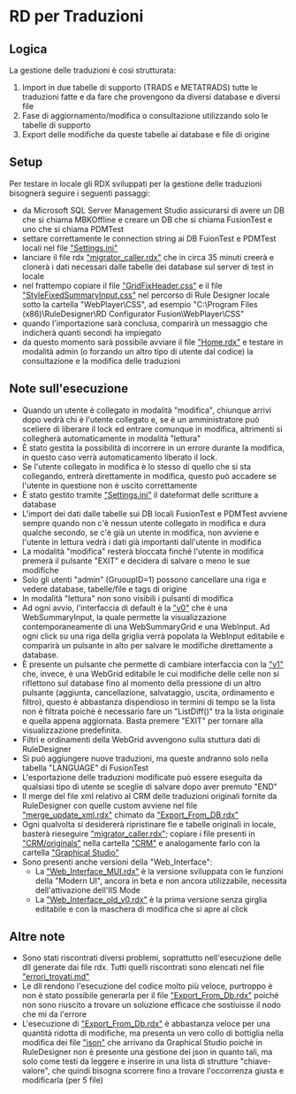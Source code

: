 # RD per Traduzioni

## Logica 
La gestione delle traduzioni è così strutturata:
1. Import in due tabelle di supporto (TRADS e METATRADS) tutte le traduzioni fatte e da fare che provengono da diversi database e diversi file
2. Fase di aggiornamento/modifica o consultazione utilizzando solo le tabelle di supporto
3. Export delle modifiche da queste tabelle ai database e file di origine 

## Setup
Per testare in locale gli RDX sviluppati per la gestione delle traduzioni bisognerà seguire i seguenti passaggi:
- da Microsoft SQL Server Management Studio assicurarsi di avere un DB che si chiama MBKOffline e creare un DB che si chiama FusionTest e uno che si chiama PDMTest
- settare correttamente le connection string ai DB FuionTest e PDMTest locali nel file ["Settings.ini"](Settings.ini)
- lanciare il file rdx ["migrator_caller.rdx"](migrator_caller.rdx) che in circa 35 minuti creerà e clonerà i dati necessari dalle tabelle dei database sul server di test in locale
- nel frattempo copiare il file ["GridFixHeader.css"](CSS/GridFixHeader.css) e il file ["StyleFixedSummaryInput.css"](CSS/StyleFixedSummaryInput.css) nel percorso di Rule Designer locale sotto la cartella "WebPlayer\CSS", ad esempio "C:\Program Files (x86)\RuleDesigner\RD Configurator Fusion\WebPlayer\CSS"
- quando l'importazione sarà conclusa, comparirà un messaggio che indicherà quanti secondi ha impiegato
- da questo momento sarà possibile avviare il file ["Home.rdx"](Home.rdx) e testare in modalità admin (o forzando un altro tipo di utente dal codice) la consultazione e la modifica delle traduzioni

## Note sull'esecuzione
- Quando un utente è collegato in modalità "modifica", chiunque arrivi dopo vedrà chi è l'utente collegato e, se è un amministratore può sceliere di liberare il lock ed entrare comunque in modifica, altrimenti  si collegherà automaticamente in modalità "lettura"
- È stato gestita la possibilità di incorrere in un errore durante la modifica, in questo caso verrà automaticamento liberato il lock.
- Se l'utente collegato in modifica è lo stesso di quello che si sta collegando, entrerà direttamente in modifica, questo può accadere se l'utente in questione non è uscito correttamente
- È stato gestito tramite ["Settings.ini"](Settings.ini) il dateformat delle scritture a database
- L'import dei dati dalle tabelle sui DB locali FusionTest e PDMTest  avviene sempre quando non c'è nessun utente collegato in modifica e dura qualche secondo, se c'è già un utente in modifica, non avviene e l'utente in lettura vedrà i dati già importanti dall'utente in modifica
- La modalità "modifica" resterà bloccata finché l'utente in modifica premerà il pulsante "EXIT" e decidera di salvare o meno le sue modifiche
- Solo gli utenti "admin" (GruoupID=1) possono cancellare una riga e vedere database, tabelle/file e tags di origine 
- In modalità "lettura" non sono visibili i pulsanti di modifica
- Ad ogni avvio, l'interfaccia di default è la ["v0"](Web_Interface_v0.rdx) che è una WebSummaryInput, la quale permette la visualizzazione contemporaneamente di una WebSummaryGrid e una WebInput. Ad ogni click su una riga della griglia verrà popolata la WebInput editabile e comparirà un pulsante in alto per salvare le modifiche direttamente a database.
- È presente un pulsante che permette di cambiare interfaccia con la ["v1"](Web_Interface_v1.rdx) che, invece, è una WebGrid editabile le cui modifiche delle celle non si riflettono sul database fino al momento della pressione di un altro pulsante (aggiunta, cancellazione, salvataggio, uscita, ordinamento e filtro), questo è abbastanza dispendioso in termini di tempo se la lista non è filtrata poichè è necessario fare un "ListDiff()" tra la lista originale e quella appena aggiornata. Basta premere "EXIT" per tornare alla visualizzazione predefinita.
- Filtri e ordinamenti della WebGrid avvengono sulla stuttura dati di RuleDesigner
- Si può aggiungere nuove traduzioni, ma queste andranno solo nella tabella "LANGUAGE" di FusionTest
- L'esportazione delle traduzioni modificate può essere eseguita da qualsiasi tipo di utente se sceglie di salvare dopo aver premuto "END" 
- Il merge del file xml relativo al CRM delle traduzioni originali fornite da RuleDesigner con quelle custom avviene nel file ["merge_update_xml.rdx"](merge_update_xml.rdx) chimato da ["Export_From_DB.rdx"](Export_From_DB.rdx)
- Ogni qualvolta si desidererà ripristinare fie e tabelle originali in locale, basterà rieseguire ["migrator_caller.rdx"](migrator_caller.rdx); copiare i file presenti in ["CRM/originals"](CRM/originals/) nella cartella ["CRM"](CRM/) e analogamente farlo con la cartella ["Graphical Studio"](Graphical%20Studio/)
- Sono presenti anche versioni della "Web_Interface":
  - La ["Web_Interface_MUI.rdx"](Web_Interface_MUI.rdx) è la versione sviluppata con le funzioni della "Modern UI", ancora in beta e non ancora utilizzabile, necessita dell'attivazione dell'IIS Mode
  - La ["Web_Interface_old_v0.rdx"](Web_Interface_old_v0.rdx) è la prima versione senza girglia editabile e con la maschera di modifica che si apre al click
  

## Altre note
- Sono stati riscontrati diversi problemi, soprattutto nell'esecuzione delle dll generate dai file rdx. Tutti quelli riscontrati sono elencati nel file ["errori_trovati.md"](errori_trovati.md)
- Le dll rendono l'esecuzione del codice molto più veloce, purtroppo è non è stato possibile generarla per il file ["Export_From_Db.rdx"](Export_From_Db.rdx) poiché non sono riuscito a trovare un soluzione efficace che sostiuisse il nodo che mi da l'errore
- L'esecuzione di ["Export_From_Db.rdx"](Export_From_Db.rdx) è abbastanza veloce per una quantità ridotta di modifiche, ma presenta un vero collo di bottiglia nella modifica dei file ["json"](Graphical%20Studio/) che arrivano da Graphical Studio poichè in RuleDesigner non è presente una gestione dei json in quanto tali, ma solo come testi da leggere e inserire in una lista di strutture "chiave-valore", che quindi bisogna scorrere fino a trovare l'occorrenza giusta e modificarla (per 5 file) 
